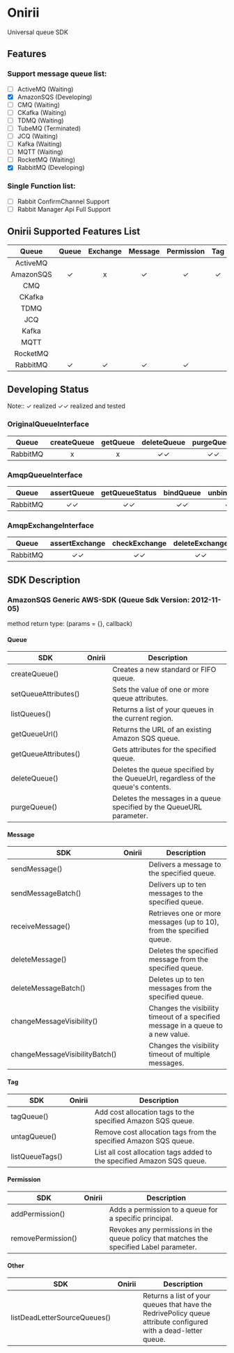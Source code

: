 # Onirii

Universal queue SDK

## Features

### Support message queue list:

- [ ] ActiveMQ (Waiting)
- [x] AmazonSQS (Developing)
- [ ] CMQ (Waiting)
- [ ] CKafka (Waiting)
- [ ] TDMQ (Waiting)
- [ ] TubeMQ (Terminated) 
- [ ] JCQ (Waiting)
- [ ] Kafka (Waiting)
- [ ] MQTT (Waiting)
- [ ] RocketMQ (Waiting)
- [x] RabbitMQ (Developing)

### Single Function list:

- [ ] Rabbit ConfirmChannel Support
- [ ] Rabbit Manager Api Full Support

## Onirii Supported Features List

| Queue | Queue | Exchange | Message | Permission | Tag | Other | SDK | Api | Remark |
| :----: | :----: | :----: | :----: | :----: | :----: | :----: | :----: | :----: | :----: |
| ActiveMQ |  |  |  |  |  |  |  |  |  |
| AmazonSQS | ✓ | x | ✓ | ✓ | ✓ | ✓ | ✓ |  |  |
| CMQ |  |  |  |  |  |  |  |  |  |
| CKafka |  |  |  |  |  |  |  |  |  |
| TDMQ |  |  |  |  |  |  |  |  |  |
| JCQ |  |  |  |  |  |  |  |  |  |
| Kafka |  |  |  |  |  |  |  |  |  |
| MQTT |  |  |  |  |  |  |  |  |  |
| RocketMQ |  |  |  |  |  |  |  |  |  |
| RabbitMQ | ✓ | ✓ | ✓ | ✓ |  |  |  |  |  |

## Developing Status

Note:: ✓ realized ✓✓ realized and tested

### OriginalQueueInterface

| Queue | createQueue | getQueue | deleteQueue | purgeQueue |
| :----: | :-----: | :----: | :----: | :----: |
| RabbitMQ | x | x | ✓✓ | ✓✓ | 

### AmqpQueueInterface

| Queue | assertQueue | getQueueStatus | bindQueue | unbindQueue |
| :----: | :-----: | :----: | :----: | :----: |
| RabbitMQ | ✓✓ | ✓✓ | ✓✓ | ✓✓ |

### AmqpExchangeInterface

| Queue | assertExchange | checkExchange | deleteExchange | bindExchange | unbindExchange |  
| :----: | :-----: | :----: | :----: | :----: |  :----: |
| RabbitMQ | ✓✓ | ✓✓ | ✓✓ | ✓✓ | ✓✓ |

## SDK Description

### AmazonSQS Generic AWS-SDK (Queue Sdk Version: 2012-11-05)

method return type: (params = {}, callback)

#### Queue

| SDK | Onirii | Description |
| ---- | ---- | ---- |
| createQueue() | |Creates a new standard or FIFO queue. |
| setQueueAttributes() | | Sets the value of one or more queue attributes. |
| listQueues() | | Returns a list of your queues in the current region. |
| getQueueUrl() | | Returns the URL of an existing Amazon SQS queue. |
| getQueueAttributes() | | Gets attributes for the specified queue. |
| deleteQueue() | | Deletes the queue specified by the QueueUrl, regardless of the queue's contents. |
| purgeQueue() | | Deletes the messages in a queue specified by the QueueURL parameter. |

#### Message

| SDK | Onirii | Description |
| ---- | ---- | ---- |
| sendMessage() | | Delivers a message to the specified queue. |
| sendMessageBatch() | | Delivers up to ten messages to the specified queue. |
| receiveMessage() | | Retrieves one or more messages (up to 10), from the specified queue. |
| deleteMessage() | | Deletes the specified message from the specified queue. |
| deleteMessageBatch() | | Deletes up to ten messages from the specified queue. |
| changeMessageVisibility() | | Changes the visibility timeout of a specified message in a queue to a new value. |
| changeMessageVisibilityBatch() | |Changes the visibility timeout of multiple messages. |

#### Tag

| SDK | Onirii | Description |
| ---- | ---- | ---- |
| tagQueue() | | Add cost allocation tags to the specified Amazon SQS queue. |
| untagQueue() | | Remove cost allocation tags from the specified Amazon SQS queue. |
| listQueueTags() | | List all cost allocation tags added to the specified Amazon SQS queue. |

#### Permission

| SDK | Onirii | Description |
| ---- | ---- | ---- |
| addPermission() | | Adds a permission to a queue for a specific principal. | 
| removePermission() | | Revokes any permissions in the queue policy that matches the specified Label parameter. |

#### Other

| SDK | Onirii | Description |
| ---- | ---- | ---- |
| listDeadLetterSourceQueues() | | Returns a list of your queues that have the RedrivePolicy queue attribute configured with a dead-letter queue. |

